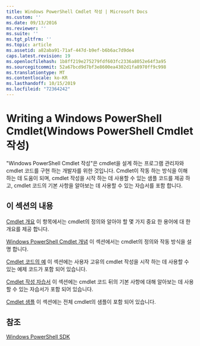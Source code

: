 ```yaml
---
title: Windows PowerShell Cmdlet 작성 | Microsoft Docs
ms.custom: ''
ms.date: 09/13/2016
ms.reviewer: ''
ms.suite: ''
ms.tgt_pltfrm: ''
ms.topic: article
ms.assetid: a82aba91-71af-447d-b9ef-b6b6ac7d9de4
caps.latest.revision: 19
ms.openlocfilehash: 1b8ff219e275279fdf603fc2336a8052e64f3a95
ms.sourcegitcommit: 52a67bcd9d7bf3e8600ea4302d1fa8970ff9c998
ms.translationtype: MT
ms.contentlocale: ko-KR
ms.lasthandoff: 10/15/2019
ms.locfileid: "72364242"
---
```

# <a name="writing-a-windows-powershell-cmdlet"></a>Writing a Windows PowerShell Cmdlet(Windows PowerShell Cmdlet 작성)

"Windows PowerShell Cmdlet 작성"은 cmdlet을 설계 하는 프로그램 관리자와 cmdlet 코드를 구현 하는 개발자를 위한 것입니다. Cmdlet이 작동 하는 방식을 이해 하는 데 도움이 되며, cmdlet 작성을 시작 하는 데 사용할 수 있는 샘플 코드를 제공 하 고, cmdlet 코드의 기본 사항을 알아보는 데 사용할 수 있는 자습서를 포함 합니다.

## <a name="in-this-section"></a>이 섹션의 내용

[Cmdlet 개요](./cmdlet-overview.md) 이 항목에서는 cmdlet의 정의와 알아야 할 몇 가지 중요 한 용어에 대 한 개요를 제공 합니다.

[Windows PowerShell Cmdlet 개념](./windows-powershell-cmdlet-concepts.md) 이 섹션에서는 cmdlet의 정의와 작동 방식을 설명 합니다.

[Cmdlet 코드의 예](./examples-of-cmdlet-code.md) 이 섹션에는 사용자 고유의 cmdlet 작성을 시작 하는 데 사용할 수 있는 예제 코드가 포함 되어 있습니다.

[Cmdlet 작성 자습서](./tutorials-for-writing-cmdlets.md) 이 섹션에는 cmdlet 코드 뒤의 기본 사항에 대해 알아보는 데 사용할 수 있는 자습서가 포함 되어 있습니다.

[Cmdlet 샘플](./cmdlet-samples.md) 이 섹션에는 전체 cmdlet의 샘플이 포함 되어 있습니다.

## <a name="reference"></a>참조

[Windows PowerShell SDK](../windows-powershell-reference.md)
